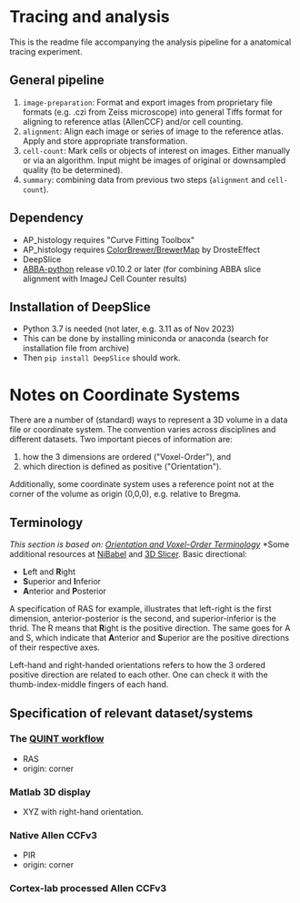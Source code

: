 # Tracing and analysis
This is the readme file accompanying the analysis pipeline for a anatomical tracing experiment.

## General pipeline
1. ```image-preparation```: Format and export images from proprietary file formats (e.g. .czi from Zeiss microscope) into general Tiffs format for aligning to reference atlas (AllenCCF) and/or cell counting.
2. ```alignment```: Align each image or series of image to the reference atlas. Apply and store appropriate transformation.
3. ```cell-count```: Mark cells or objects of interest on images. Either manually or via an algorithm. Input might be images of original or downsampled quality (to be determined).
4. ```summary```: combining data from previous two steps (```alignment``` and ```cell-count```).

## Dependency
- AP_histology requires "Curve Fitting Toolbox"
- AP_histology requires [ColorBrewer/BrewerMap](https://github.com/DrosteEffect/BrewerMap) by DrosteEffect
- DeepSlice
- [ABBA-python](https://github.com/BIOP/abba_python) release v0.10.2 or later (for combining ABBA slice alignment with ImageJ Cell Counter results)


## Installation of DeepSlice
- Python 3.7 is needed (not later, e.g. 3.11 as of Nov 2023) 
- This can be done by installing miniconda or anaconda (search for installation file from archive)
- Then `pip install DeepSlice` should work.

# Notes on Coordinate Systems 
There are a number of (standard) ways to represent a 3D volume in a data file or coordinate system. The convention varies across disciplines and different datasets. Two important pieces of information are:
1. how the 3 dimensions are ordered ("Voxel-Order"), and
2. which direction is defined as positive ("Orientation").

Additionally, some coordinate system uses a reference point not at the corner of the volume as origin (0,0,0), e.g. relative to Bregma.

## Terminology
*This section is based on: [Orientation and Voxel-Order Terminology](http://www.grahamwideman.com/gw/brain/orientation/orientterms.htm)*
*Some additional resources at [NiBabel](https://nipy.org/nibabel/neuro_radio_conventions.html) and [3D Slicer](https://www.slicer.org/wiki/Coordinate_systems).
Basic directional:
- **L**eft and **R**ight
- **S**uperior and **I**nferior
- **A**nterior and **P**osterior

A specification of RAS for example, illustrates that left-right is the first dimension, anterior-posterior is the second, and superior-inferior is the thrid. The R means that **R**ight is the positive direction. The same goes for A and S, which indicate that **A**nterior and **S**uperior are the positive directions of their respective axes.

Left-hand and right-handed orientations refers to how the 3 ordered positive direction are related to each other. One can check it with the thumb-index-middle fingers of each hand.

## Specification of relevant dataset/systems

### The [QUINT workflow](https://quint-workflow.readthedocs.io/en/latest/)
- RAS 
- origin: corner

### Matlab 3D display
- XYZ with right-hand orientation.

### Native Allen CCFv3
- PIR
- origin: corner

### Cortex-lab processed Allen CCFv3